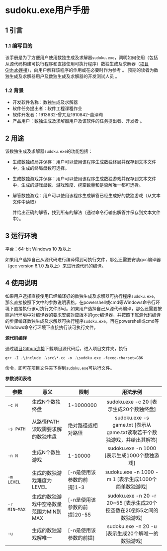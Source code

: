 # sudoku.exe用户手册

## 1 引言

### 1.1 编写目的

该手册是为了方便用户使用数独生成及求解器`sudoku.exe`，阐明如何使用（包括从源代码构建可执行程序和直接使用可执行程序）数独生成及求解器（[项目Github连接](https://github.com/MAG1CPI/Sudoku-generator)），向用户解释该程序的作用或在必要时作为参考 。
预期的读者为数独生成及求解器用户及数独生成及求解器的开发测试人员 。

### 1.2 背景

- 开发软件名称：数独生成及求解器
- 软件任务提出者：软件工程课程作业
- 软件开发者：1913632-曾兀及1910842-苗泽昀
- 产品用户：数独生成及求解器用户及该软件的任务提出者、开发者 。

## 2 用途

该数独生成及求解器`sudoku.exe`的功能包括：

- 生成数独终局并保存：用户可以使用该程序生成数独终局并保存到文本文件中，生成的终局盘数可选择。

- 生成数独游戏并保存：用户可以使用该程序生成数独游戏并保存到文本文件中，生成的游戏盘数、游戏难度、挖空数量和是否解唯一都可选择。

- 解答数独游戏：用户可以使用该程序生成解答已经生成好的数独游戏（从文本文件中读取）

  并给出正确的解答，找到所有的解法（通过命令行输出解答并保存到文本文件中）。

## 3 运行环境

平台：64-bit Windows 10 及以上

如果用户选择自己从源代码进行编译得到可执行文件，那么还需要安装gcc编译器（gcc version 8.1.0 及以上）来进行源代码的编译。

## 4 使用说明

如果用户选择直接使用已经编译好的数独生成及求解器可执行程序`sudoku.exe`，那么直接按照下文中的参数说明表格，在powershell或cmd等Windows命令行环境下直接执行该可执行文件即可。如果用户选择自己从源代码编译，那么还需要按照运行环境中对编译器的要求安装对应版本的gcc编译器，并按照下属源代码编译的步骤编译数独生成及求解器可执行程序`sudoku.exe`，再在powershell或cmd等Windows命令行环境下直接执行该可执行文件。

**源代码编译**

通过[项目Github连接](https://github.com/MAG1CPI/Sudoku-generator)下载项目源代码后，进入项目文件夹，执行

`g++ -I .\include .\src\*.cc -o .\sudoku.exe -fexec-charset=GBK`

命令，即可在项目文件夹下得到`sudoku.exe`可执行文件。

**参数说明表格**

| 参数         | 意义                                   | 限制                          |                           用法示例                           |
| ------------ | -------------------------------------- | ----------------------------- | :----------------------------------------------------------: |
| `-c N`       | 生成N个数独终盘                        | 1-1000000                     |           sudoku.exe -c 20 [表示生成20个数独终盘]            |
| `-s PATH`    | 从路径PATH读取需要求解的数独棋盘       | 绝对路径或相对路径            | sudoku.exe -s game.txt [表示从game.txt读取若干个数独游戏，并给出其解答] |
| `-n N`       | 生成N个数独游戏                        | 1-10000                       |         sudoku.exe -n 1000 [表示生成1000个数独游戏]          |
| `-m LEVEL`   | 生成的数独游戏难度为LEVEL              | \[-n是使用该参数的前提\]1-3   |     sudoku.exe -n 1000 -m 1 [表示生成1000个简单数独游戏]     |
| `-r MIN~MAX` | 生成的数独游戏中空格数量范围为MIN到MAX | \[-n是使用该参数的前提\]20-55 | sudoku.exe -n 20 -r 20~55 [表示生成20个挖空数在20到55之间的数独游戏] |
| `-u`         | 生成的数独游戏解唯一                   | \[-n是使用该参数的前提\]      |      sudoku.exe -n 20 -u [表示生成20个解唯一的数独游戏]      |

